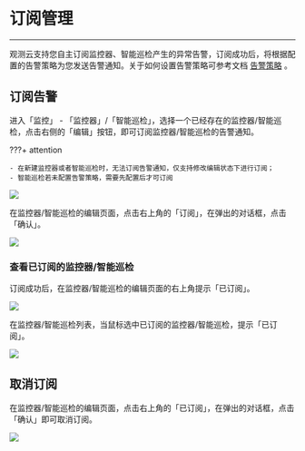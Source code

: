 # 订阅管理
---

观测云支持您自主订阅监控器、智能巡检产生的异常告警，订阅成功后，将根据配置的告警策略为您发送告警通知。关于如何设置告警策略可参考文档 [告警策略](../monitoring/alert-setting.md) 。

## 订阅告警

进入「监控」 - 「监控器」/「智能巡检」，选择一个已经存在的监控器/智能巡检，点击右侧的「编辑」按钮，即可订阅监控器/智能巡检的告警通知。

???+ attention

    - 在新建监控器或者智能巡检时，无法订阅告警通知，仅支持修改编辑状态下进行订阅；
    - 智能巡检若未配置告警策略，需要先配置后才可订阅

![](img/2.dingyue_1.png)

在监控器/智能巡检的编辑页面，点击右上角的「订阅」，在弹出的对话框，点击「确认」。

![](img/2.dingyue_3.png)

### 查看已订阅的监控器/智能巡检

订阅成功后，在监控器/智能巡检的编辑页面的右上角提示「已订阅」。

![](img/2.dingyue_4.png)

在监控器/智能巡检列表，当鼠标选中已订阅的监控器/智能巡检，提示「已订阅」。

![](img/2.dingyue_5.png)

## 取消订阅

在监控器/智能巡检的编辑页面，点击右上角的「已订阅」，在弹出的对话框，点击「确认」即可取消订阅。

![](img/2.dingyue_2.png)
